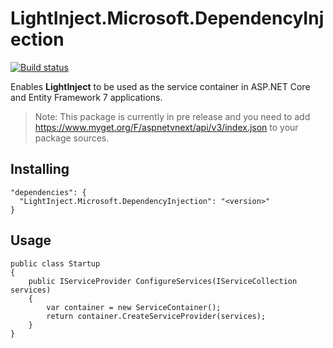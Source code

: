 # LightInject.Microsoft.DependencyInjection

[![Build status](https://ci.appveyor.com/api/projects/status/opvt2on49ta4i8v4?svg=true)](https://ci.appveyor.com/project/seesharper/lightinject-microsoft-dependencyinjection)

Enables **LightInject** to be used as the service container in ASP.NET Core and Entity Framework 7 applications.

> Note: This package is currently in pre release and you need to add https://www.myget.org/F/aspnetvnext/api/v3/index.json to your package sources. 
 

## Installing
```
"dependencies": {
  "LightInject.Microsoft.DependencyInjection": "<version>"
}
```
	
## Usage
```
public class Startup
{
	public IServiceProvider ConfigureServices(IServiceCollection services)
	{
		var container = new ServiceContainer();
		return container.CreateServiceProvider(services);        
	}
}

```


